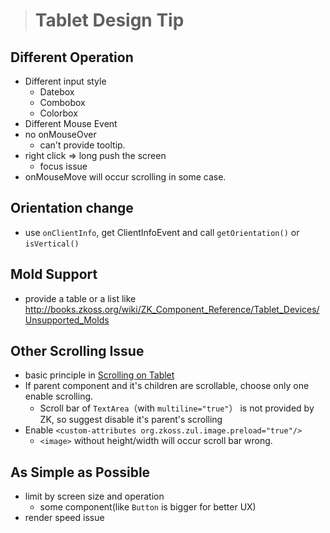 > # Tablet Design Tip #

Different Operation
-------------------
* Different input style
	* Datebox
	* Combobox
	* Colorbox
* Different Mouse Event
* no onMouseOver
	* can't provide tooltip.
* right click => long push the screen
	* focus issue
* onMouseMove will occur scrolling in some case.

Orientation change
------------------
* use `onClientInfo`, get ClientInfoEvent and call `getOrientation()` or `isVertical()`

Mold Support
------------
* provide a table or a list like http://books.zkoss.org/wiki/ZK_Component_Reference/Tablet_Devices/Unsupported_Molds

Other Scrolling Issue
---------------------
* basic principle in [Scrolling on Tablet](Tablet-Scrolling.md)
* If parent component and it's children are scrollable, choose only one enable scrolling.
	* Scroll bar of `TextArea`（with `multiline="true"`） is not provided by ZK, 
	  so suggest disable it's parent's scrolling 
* Enable `<custom-attributes org.zkoss.zul.image.preload="true"/>`
	* `<image>` without height/width will occur scroll bar wrong.
	
As Simple as Possible
---------------------
* limit by screen size and operation
	* some component(like `Button` is bigger for better UX)
* render speed issue